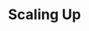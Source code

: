 ---
title: "Scaling Up"
description: 'Simple to follow – but not easy, framework untuk grow perusahaan 100% setiap tahun. Membaca buku ini, sama rasanya dengan mengakumulasi pengetahuan dari raksasa dan perusahaan yang sudah "made it". Keep coming on it every month.'
cover: "images/reading/scalling-up.jpeg"
publishDate: 2024-04-11
authors: "Verne Harnish"
categories: ["business"]
---